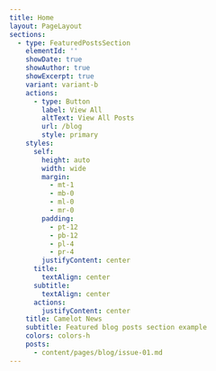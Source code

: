 ```yaml
---
title: Home
layout: PageLayout
sections:
  - type: FeaturedPostsSection
    elementId: ''
    showDate: true
    showAuthor: true
    showExcerpt: true
    variant: variant-b
    actions:
      - type: Button
        label: View All
        altText: View All Posts
        url: /blog
        style: primary
    styles:
      self:
        height: auto
        width: wide
        margin:
          - mt-1
          - mb-0
          - ml-0
          - mr-0
        padding:
          - pt-12
          - pb-12
          - pl-4
          - pr-4
        justifyContent: center
      title:
        textAlign: center
      subtitle:
        textAlign: center
      actions:
        justifyContent: center
    title: Camelot News
    subtitle: Featured blog posts section example
    colors: colors-h
    posts:
      - content/pages/blog/issue-01.md
---
```

